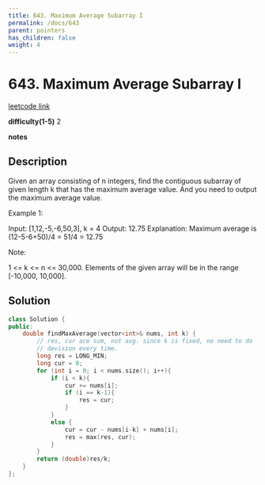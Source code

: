 ```yaml
---
title: 643. Maximum Average Subarray I
permalink: /docs/643
parent: pointers
has_children: false
weight: 4
---
```

# 643. Maximum Average Subarray I
[leetcode link](https://leetcode.com/problems/maximum-average-subarray-i/)

**difficulty(1-5)** 
2

**notes**   


## Description

Given an array consisting of n integers, find the contiguous subarray of given length k that has the maximum average value. And you need to output the maximum average value.

Example 1:

Input: [1,12,-5,-6,50,3], k = 4
Output: 12.75
Explanation: Maximum average is (12-5-6+50)/4 = 51/4 = 12.75

Note:

1 <= k <= n <= 30,000.
Elements of the given array will be in the range [-10,000, 10,000].

## Solution

```c++
class Solution {
public:
    double findMaxAverage(vector<int>& nums, int k) {
        // res, cur are sum, not avg. since k is fixed, no need to do 
        // devision every time.
        long res = LONG_MIN;
        long cur = 0;
        for (int i = 0; i < nums.size(); i++){
            if (i < k){
                cur += nums[i];
                if (i == k-1){
                    res = cur;
                }
            }
            else {
                cur = cur - nums[i-k] + nums[i];
                res = max(res, cur);
            }
        }
        return (double)res/k;
    }
};
```

<!-- 
Default label
{: .label }

Blue label
{: .label .label-blue }

Stable
{: .label .label-green }

New release
{: .label .label-purple }

Coming soon
{: .label .label-yellow }

Deprecated
{: .label .label-red } -->
